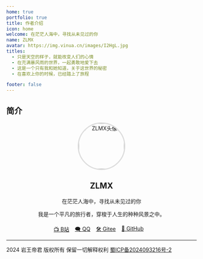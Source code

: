 ```yaml
---
home: true
portfolio: true
title: 作者介绍
icon: home
welcome: 在茫茫人海中，寻找从未见过的你
name: ZLMX
avatar: https://img.vinua.cn/images/I2HgL.jpg
titles:
  - 只是天空的样子，就能改变人们的心情
  - 在充满暴风雨的世界，一起勇敢地爱下去
  - 这是一个只有我和她知道，关于这世界的秘密
  - 在喜欢上你的时候，已经踏上了旅程

footer: false
---
```


## 简介

<!-- 个人介绍 -->
<div style="text-align: center;">
  <img src="https://img.vinua.cn/images/I2HgL.jpg" alt="ZLMX头像" style="width: 120px; height: 120px; border-radius: 50%; border: 3px solid #ddd;">
  <h2>ZLMX</h2>
  <p>在茫茫人海中，寻找从未见过的你</p>
</div>

<!-- 个人简介 -->
<p style="text-align: center;">
  我是一个平凡的旅行者，穿梭于人生的种种风景之中。
</p>

<!-- 社交按钮 -->
<div style="display: flex; justify-content: center; margin-top: 20px;">
  <a href="https://www.bilibili.com" target="_blank" style="margin-right: 15px;">📺 B站</a>
  <a href="https://im.qq.com" target="_blank" style="margin-right: 15px;">🗨️ QQ</a>
  <a href="https://gitee.com" target="_blank" style="margin-right: 15px;">🛠️ Gitee</a>
  <a href="https://github.com" target="_blank" style="margin-right: 15px;">🐙 GitHub</a>
</div>

<MyComponent />

<script setup>
import MyComponent from "@MyComponent";
</script>

---

2024 岩王帝君 版权所有 保留一切解释权利
  <a href="https://beian.miit.gov.cn/" target="_blank">蜀ICP备2024093216号-2</a>